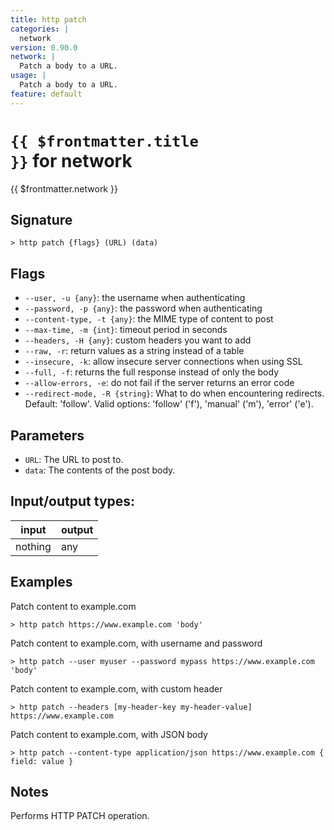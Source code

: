 ```yaml
---
title: http patch
categories: |
  network
version: 0.90.0
network: |
  Patch a body to a URL.
usage: |
  Patch a body to a URL.
feature: default
---
```


<!-- This file is automatically generated. Please edit the command in https://github.com/nushell/nushell instead. -->

# <code>{{ $frontmatter.title }}</code> for network

<div class='command-title'>{{ $frontmatter.network }}</div>

## Signature

`> http patch {flags} (URL) (data)`

## Flags

- `--user, -u {any}`: the username when authenticating
- `--password, -p {any}`: the password when authenticating
- `--content-type, -t {any}`: the MIME type of content to post
- `--max-time, -m {int}`: timeout period in seconds
- `--headers, -H {any}`: custom headers you want to add
- `--raw, -r`: return values as a string instead of a table
- `--insecure, -k`: allow insecure server connections when using SSL
- `--full, -f`: returns the full response instead of only the body
- `--allow-errors, -e`: do not fail if the server returns an error code
- `--redirect-mode, -R {string}`: What to do when encountering redirects. Default: 'follow'. Valid options: 'follow' ('f'), 'manual' ('m'), 'error' ('e').

## Parameters

- `URL`: The URL to post to.
- `data`: The contents of the post body.

## Input/output types:

| input   | output |
| ------- | ------ |
| nothing | any    |

## Examples

Patch content to example.com

```nushell
> http patch https://www.example.com 'body'

```

Patch content to example.com, with username and password

```nushell
> http patch --user myuser --password mypass https://www.example.com 'body'

```

Patch content to example.com, with custom header

```nushell
> http patch --headers [my-header-key my-header-value] https://www.example.com

```

Patch content to example.com, with JSON body

```nushell
> http patch --content-type application/json https://www.example.com { field: value }

```

## Notes

Performs HTTP PATCH operation.
